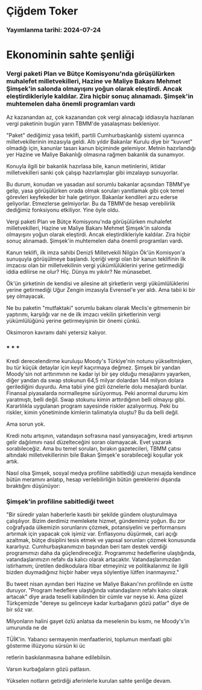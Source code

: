 # Çiğdem Toker

### Yayımlanma tarihi: 2024-07-24

# Ekonominin sahte şenliği


### Vergi paketi Plan ve Bütçe Komisyonu'nda görüşülürken muhalefet milletvekilleri, Hazine ve Maliye Bakanı Mehmet Şimşek'in salonda olmayışını yoğun olarak eleştirdi. Ancak eleştirdikleriyle kaldılar. Zira hiçbir sonuç alınamadı. Şimşek'in muhtemelen daha önemli programları vardı



Az kazanandan az, çok kazanandan çok vergi alınacağı iddiasıyla hazılanan vergi paketinin bugün yarın TBMM'de yasalaşması bekleniyor.

"Paket" dediğimiz yasa teklifi, partili Cumhurbaşkanlığı sistemi uyarınca milletvekillerinin imzasıyla geldi. Altı yıldır Bakanlar Kurulu diye bir "kuvvet" olmadığı için, kanunlar tasarı kanun biçiminde gelemiyor. Metnin hazırlandığı yer Hazine ve Maliye Bakanlığı olmasına rağmen bakanlık da sunamıyor.

Konuyla ilgili bir bakanlık hazırlasa bile, kanun metinlerini, iktidar milletvekilleri sanki çok çalışıp hazırlamışlar gibi imzalayıp sunuyorlar.

Bu durum, konudan ve yasadan asıl sorumlu bakanlar açısından TBMM'ye gelip, yasa görüşülürken orada olmak soruları yanıtlamak gibi çok temel görevleri keyfekeder bir hale getiriyor. Bakanlar kendileri arzu ederse geliyorlar. Etmezlerse gelmiyorlar. Bu da TBMM'de hesap verebilirlik dediğimiz fonksiyonu etkiliyor. Yine öyle oldu.

Vergi paketi Plan ve Bütçe Komisyonu'nda görüşülürken muhalefet milletvekilleri, Hazine ve Maliye Bakanı Mehmet Şimşek'in salonda olmayışını yoğun olarak eleştirdi. Ancak eleştirdikleriyle kaldılar. Zira hiçbir sonuç alınamadı. Şimşek'in muhtemelen daha önemli programları vardı.

Kanun teklifi, ilk imza sahibi Denizli Milletvekili Nilgün Ök'ün Komisyon'a sunuşuyla görüşülmeye başlandı. İçeriği vergi olan bir kanun teklifinin ilk imzacısı olan bir milletvekilinin vergi yükümlülüklerini yerine getirmediği iddia edilirse ne olur? Hiç. Dünya mı yıkılır? Ne münasebet.

Ök'ün şirketinin de kendisi ve ailesine ait şirketlerin vergi yükümlülüklerini yerine getirmediği Uğur Zengin imzasıyla Evrensel'e yer aldı. Ama tabii ki bir şey olmayacak.

Ne bu paketin "mutfaktaki" sorumlu bakanı olarak Meclis'e gitmemenin bir yaptırımı, karşılığı var ne de ilk imzacı vekilin şirketlerinin vergi yükümlülüğünü yerine getirmeyişinin bir önemi çünkü.

Oksimoron kavramı dahi yetersiz kalıyor.


### * * *

Kredi derecelendirme kuruluşu Moody's Türkiye'nin notunu yükseltmişken, bu tür küçük detaylar için keyif kaçırmaya değmez. Şimşek bir yandan Moody'sin not arttırımının ne kadar iyi bir şey olduğu mesajlarını yayarken, diğer yandan da swap stokunun 64,5 milyar dolardan 144 milyon dolara gerilediğini duyurdu. Ama tabii yine gizli öznelerle dolu mesajlardı bunlar. Finansal piyasalarda normalleşme sürüyormuş. Peki anormal durumu kim yaratmıştı, belli değil. Swap stokunu kimin arttırdığının belli olmayışı gibi. Kararlılıkla uygulanan program sayesinde riskler azalıyormuş. Peki bu riskler, kimin yönetiminde kimlerin talimatıyla oluştu? Bu da belli değil.

Ama sorun yok.

Kredi notu artışının, vatandaşın sofrasına nasıl yansıyacağını, kredi artışının gelir dağılımını nasıl düzelteceğini soran olamayacak. Evet yazarak sorabileceğiz. Ama bu temel soruları, bırakın gazetecileri, TBMM çatısı altındaki milletvekillerinin bile Bakan Şimşek'e sorabileceği koşullar yok artık.

Nasıl olsa Şimşek, sosyal medya profiline sabitlediği uzun mesajda kendince bütün meramını anlatıp, hesap verilebilirliğin bütün gereklerini dışarıda bıraktığını düşünüyor:


### Şimşek'in profiline sabitlediği tweet

"Bir süredir yalan haberlerle kasıtlı bir şekilde gündem oluşturulmaya çalışılıyor. Bizim derdimiz memlekete hizmet, gündemimiz yoğun. Bu zor coğrafyada ülkemizin sorunlarını çözmek, potansiyelini ve performansını artırmak için yapacak çok işimiz var. Enflasyonu düşürmek, cari açığı azaltmak, bütçe disiplini tesis etmek ve yapısal sorunları çözmek konusunda kararlıyız. Cumhurbaşkanımızın başından beri tam destek verdiği programımızı daha da güçlendireceğiz. Programımız hedeflerine ulaştığında, vatandaşlarımızın refahı da kalıcı olarak artacaktır. Vatandaşlarımızdan istirhamım; üretilen dedikodulara itibar etmeyiniz ve politikalarımız ile ilgili bizden duymadığınız hiçbir haber veya söylentiye lütfen inanmayınız."

Bu tweet nisan ayından beri Hazine ve Maliye Bakanı'nın profilinde en üstte duruyor. "Program hedeflere ulaştığında vatandaşların refahı kalıcı olarak artacak" diye arada teselli kabilinden bir cümle var neyse ki. Ama güzel Türkçemizde "dereye su gelinceye kadar kurbağanın gözü patlar" diye de bir söz var.

Milyonların halini gayet özlü anlatsa da meselenin bu kısmı, ne Moody's'in umurunda ne de

TÜİK'in. Yabancı sermayenin menfaatlerini, toplumun menfaati gibi gösterme illüzyonu sürsün ki üc

retlerin baskılanmasına bahane edilebilsin.

Varsın kurbağaların gözü patlasın.

Yükselen notların getirdiği aferinlerle kurulan sahte şenliğe devam.

